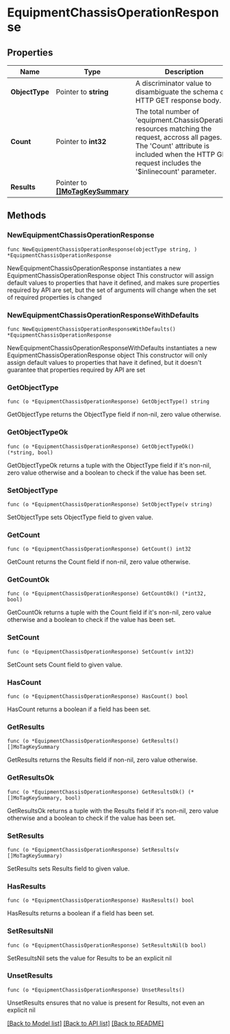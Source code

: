 # EquipmentChassisOperationResponse

## Properties

Name | Type | Description | Notes
------------ | ------------- | ------------- | -------------
**ObjectType** | Pointer to **string** | A discriminator value to disambiguate the schema of a HTTP GET response body. | 
**Count** | Pointer to **int32** | The total number of &#39;equipment.ChassisOperation&#39; resources matching the request, accross all pages. The &#39;Count&#39; attribute is included when the HTTP GET request includes the &#39;$inlinecount&#39; parameter. | [optional] 
**Results** | Pointer to [**[]MoTagKeySummary**](MoTagKeySummary.md) |  | [optional] 

## Methods

### NewEquipmentChassisOperationResponse

`func NewEquipmentChassisOperationResponse(objectType string, ) *EquipmentChassisOperationResponse`

NewEquipmentChassisOperationResponse instantiates a new EquipmentChassisOperationResponse object
This constructor will assign default values to properties that have it defined,
and makes sure properties required by API are set, but the set of arguments
will change when the set of required properties is changed

### NewEquipmentChassisOperationResponseWithDefaults

`func NewEquipmentChassisOperationResponseWithDefaults() *EquipmentChassisOperationResponse`

NewEquipmentChassisOperationResponseWithDefaults instantiates a new EquipmentChassisOperationResponse object
This constructor will only assign default values to properties that have it defined,
but it doesn't guarantee that properties required by API are set

### GetObjectType

`func (o *EquipmentChassisOperationResponse) GetObjectType() string`

GetObjectType returns the ObjectType field if non-nil, zero value otherwise.

### GetObjectTypeOk

`func (o *EquipmentChassisOperationResponse) GetObjectTypeOk() (*string, bool)`

GetObjectTypeOk returns a tuple with the ObjectType field if it's non-nil, zero value otherwise
and a boolean to check if the value has been set.

### SetObjectType

`func (o *EquipmentChassisOperationResponse) SetObjectType(v string)`

SetObjectType sets ObjectType field to given value.


### GetCount

`func (o *EquipmentChassisOperationResponse) GetCount() int32`

GetCount returns the Count field if non-nil, zero value otherwise.

### GetCountOk

`func (o *EquipmentChassisOperationResponse) GetCountOk() (*int32, bool)`

GetCountOk returns a tuple with the Count field if it's non-nil, zero value otherwise
and a boolean to check if the value has been set.

### SetCount

`func (o *EquipmentChassisOperationResponse) SetCount(v int32)`

SetCount sets Count field to given value.

### HasCount

`func (o *EquipmentChassisOperationResponse) HasCount() bool`

HasCount returns a boolean if a field has been set.

### GetResults

`func (o *EquipmentChassisOperationResponse) GetResults() []MoTagKeySummary`

GetResults returns the Results field if non-nil, zero value otherwise.

### GetResultsOk

`func (o *EquipmentChassisOperationResponse) GetResultsOk() (*[]MoTagKeySummary, bool)`

GetResultsOk returns a tuple with the Results field if it's non-nil, zero value otherwise
and a boolean to check if the value has been set.

### SetResults

`func (o *EquipmentChassisOperationResponse) SetResults(v []MoTagKeySummary)`

SetResults sets Results field to given value.

### HasResults

`func (o *EquipmentChassisOperationResponse) HasResults() bool`

HasResults returns a boolean if a field has been set.

### SetResultsNil

`func (o *EquipmentChassisOperationResponse) SetResultsNil(b bool)`

 SetResultsNil sets the value for Results to be an explicit nil

### UnsetResults
`func (o *EquipmentChassisOperationResponse) UnsetResults()`

UnsetResults ensures that no value is present for Results, not even an explicit nil

[[Back to Model list]](../README.md#documentation-for-models) [[Back to API list]](../README.md#documentation-for-api-endpoints) [[Back to README]](../README.md)


